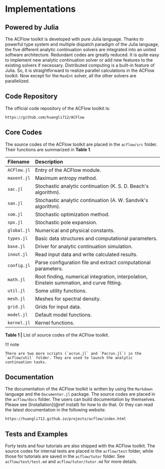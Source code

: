 # Implementations

## Powered by Julia

The ACFlow toolkit is developed with pure Julia language. Thanks to powerful type system and multiple dispatch paradigm of the Julia language, the five different analytic continuation solvers are integrated into an united software architecture. Redundant codes are greatly reduced. It is quite easy to implement new analytic continuation solver or add new features to the existing solvers if necessary. Distributed computing is a built-in feature of Julia. So, it is straightforward to realize parallel calculations in the ACFlow toolkit. Now except for the `MaxEnt` solver, all the other solvers are parallelized.

## Code Repository

The official code repository of the ACFlow toolkit is:

```text
https://github.com/huangli712/ACFlow
```

## Core Codes

The source codes of the ACFlow toolkit are placed in the `acflow/src` folder. Their functions are summarized in **Table 1**.

| Filename | Description |
| :------- | :---------- |
| `ACFlow.jl` | Entry of the ACFlow module. |
| `maxent.jl` | Maximum entropy method. |
| `sac.jl`    | Stochastic analytic continuation (K. S. D. Beach's algorithm). |
| `san.jl`    | Stochastic analytic continuation (A. W. Sandvik's algorithm). |
| `som.jl`    | Stochastic optimization method. |
| `spx.jl`    | Stochastic pole expansion. |
| `global.jl` | Numerical and physical constants. |
| `types.jl`  | Basic data structures and computational parameters. |
| `base.jl`   | Driver for analytic continuation simulation. |
| `inout.jl`  | Read input data and write calculated results. |
| `config.jl` | Parse configuration file and extract computational parameters. |
| `math.jl`   | Root finding, numerical integration, interpolation, Einstein summation, and curve fitting. |
| `util.jl`   | Some utility functions. |
| `mesh.jl`   | Meshes for spectral density. |
| `grid.jl`   | Grids for input data. |
| `model.jl`  | Default model functions. |
| `kernel.jl` | Kernel functions. |

**Table 1 |** List of source codes of the ACFlow toolkit.

!!! note

    There are two more scripts (`acrun.jl` and `Pacrun.jl`) in the `acflow/util` folder. They are used to launch the analytic continuation tasks.

## Documentation

 The documentation of the ACFlow toolkit is written by using the `Markdown` language and the `Documenter.jl` package. The source codes are placed in the `acflow/docs` folder. The users can build documentation by themselves. Please see [Installation](@ref install) for how to do that. Or they can read the latest documentation in the following website:

```text
https://huangli712.github.io/projects/acflow/index.html
```

## Tests and Examples

Forty tests and four tutorials are also shipped with the ACFlow toolkit. The source codes for internal tests are placed in the `acflow/test` folder, while those for tutorials are saved in the `acflow/tutor` folder. See `acflow/test/test.md` and `acflow/tutor/tutor.md` for more details.
